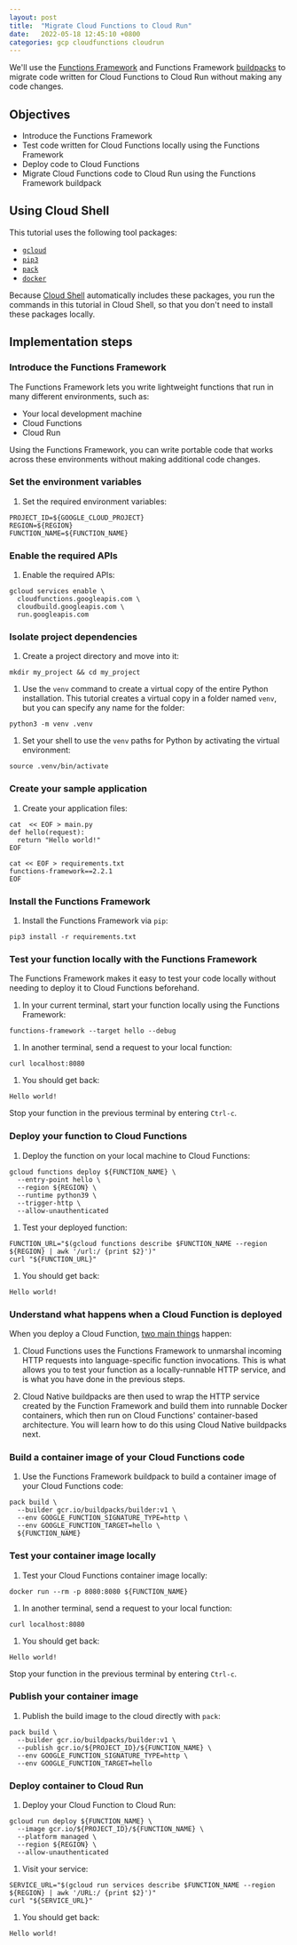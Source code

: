 ```yaml
---
layout: post
title:  "Migrate Cloud Functions to Cloud Run"
date:   2022-05-18 12:45:10 +0800
categories: gcp cloudfunctions cloudrun
---
```


We'll use the [Functions Framework](https://cloud.google.com/functions/docs/functions-framework) and Functions Framework [buildpacks](https://github.com/GoogleCloudPlatform/buildpacks#functions-framework-buildpacks) to migrate code written for Cloud Functions to Cloud Run without making any code changes.

## Objectives

* Introduce the Functions Framework
* Test code written for Cloud Functions locally using the Functions Framework
* Deploy code to Cloud Functions
* Migrate Cloud Functions code to Cloud Run using the Functions Framework buildpack

## Using Cloud Shell

This tutorial uses the following tool packages:

* [`gcloud`](https://cloud.google.com/sdk/gcloud)
* [`pip3`](https://pip.pypa.io/en/stable/)
* [`pack`](https://buildpacks.io/docs/tools/pack/)
* [`docker`](https://www.docker.com/)

Because [Cloud Shell](https://cloud.google.com/shell) automatically includes these packages, you run the commands in this tutorial in Cloud Shell, so that you don't need to install these packages locally.

## Implementation steps

### Introduce the Functions Framework

The Functions Framework lets you write lightweight functions that run in many different environments, such as:

* Your local development machine
* Cloud Functions
* Cloud Run

Using the Functions Framework, you can write portable code that works across these environments without making additional code changes.

### Set the environment variables

1.  Set the required environment variables:

```
PROJECT_ID=${GOOGLE_CLOUD_PROJECT}
REGION=${REGION}
FUNCTION_NAME=${FUNCTION_NAME}
```

### Enable the required APIs

1.  Enable the required APIs:

```
gcloud services enable \
  cloudfunctions.googleapis.com \
  cloudbuild.googleapis.com \
  run.googleapis.com
```

### Isolate project dependencies

1. Create a project directory and move into it:

```
mkdir my_project && cd my_project
```

1. Use the `venv` command to create a virtual copy of the entire Python installation. This tutorial creates a virtual copy in a folder named `venv`, but you can specify any name for the folder:

```
python3 -m venv .venv
```

1. Set your shell to use the `venv` paths for Python by activating the virtual environment:

```
source .venv/bin/activate
```

### Create your sample application

1. Create your application files:

```
cat  << EOF > main.py
def hello(request):
  return "Hello world!"
EOF
```

```
cat << EOF > requirements.txt
functions-framework==2.2.1
EOF
```

### Install the Functions Framework

1. Install the Functions Framework via `pip`:

```
pip3 install -r requirements.txt
```

### Test your function locally with the Functions Framework

The Functions Framework makes it easy to test your code locally without needing to deploy it to Cloud Functions beforehand.
1. In your current terminal, start your function locally using the Functions Framework:

```
functions-framework --target hello --debug
```

1. In another terminal, send a request to your local function:

```
curl localhost:8080
```

1. You should get back:

```
Hello world!
```

   Stop your function in the previous terminal by entering `Ctrl-c`.

### Deploy your function to Cloud Functions

1. Deploy the function on your local machine to Cloud Functions:

```
gcloud functions deploy ${FUNCTION_NAME} \
  --entry-point hello \
  --region ${REGION} \
  --runtime python39 \
  --trigger-http \
  --allow-unauthenticated
```

1. Test your deployed function:

```
FUNCTION_URL="$(gcloud functions describe $FUNCTION_NAME --region ${REGION} | awk '/url:/ {print $2}')"
curl "${FUNCTION_URL}"
```

1. You should get back:

```
Hello world!
```

### Understand what happens when a Cloud Function is deployed

When you deploy a Cloud Function, [two main things](https://cloud.google.com/functions/docs/running/overview#abstraction_layers) happen:

1. Cloud Functions uses the Functions Framework to unmarshal incoming HTTP requests into language-specific function invocations. This is what allows you to test your function as a locally-runnable HTTP service, and is what you have done in the previous steps.

1. Cloud Native buildpacks are then used to wrap the HTTP service created by the Function Framework and build them into runnable Docker containers, which then run on Cloud Functions' container-based architecture. You will learn how to do this using Cloud Native buildpacks next.

### Build a container image of your Cloud Functions code

1. Use the Functions Framework buildpack to build a container image of your Cloud Functions code:

```
pack build \
  --builder gcr.io/buildpacks/builder:v1 \
  --env GOOGLE_FUNCTION_SIGNATURE_TYPE=http \
  --env GOOGLE_FUNCTION_TARGET=hello \
  ${FUNCTION_NAME}
```

### Test your container image locally

1. Test your Cloud Functions container image locally:

```
docker run --rm -p 8080:8080 ${FUNCTION_NAME}
```

1. In another terminal, send a request to your local function:

```
curl localhost:8080
```

1. You should get back:

```
Hello world!
```
   Stop your function in the previous terminal by entering `Ctrl-c`.

### Publish your container image

1. Publish the build image to the cloud directly with `pack`:

```
pack build \
  --builder gcr.io/buildpacks/builder:v1 \
  --publish gcr.io/${PROJECT_ID}/${FUNCTION_NAME} \
  --env GOOGLE_FUNCTION_SIGNATURE_TYPE=http \
  --env GOOGLE_FUNCTION_TARGET=hello
```

### Deploy container to Cloud Run

1. Deploy your Cloud Function to Cloud Run:

```
gcloud run deploy ${FUNCTION_NAME} \
  --image gcr.io/${PROJECT_ID}/${FUNCTION_NAME} \
  --platform managed \
  --region ${REGION} \
  --allow-unauthenticated
```

1. Visit your service:

```
SERVICE_URL="$(gcloud run services describe $FUNCTION_NAME --region ${REGION} | awk '/URL:/ {print $2}')"
curl "${SERVICE_URL}"
```
1. You should get back:

```
Hello world!
```
